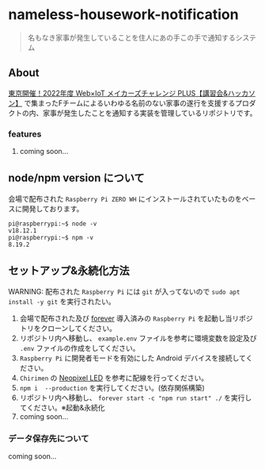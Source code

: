 # nameless-housework-notification

> 名もなき家事が発生していることを住人にあの手この手で通知するシステム

## About

[東京開催！2022年度 Web×IoT メイカーズチャレンジ PLUS【講習会&ハッカソン】](https://webiotmakers.connpass.com/event/268756/) で集まったFチームによるいわゆる名前のない家事の遂行を支援するプロダクトの内、家事が発生したことを通知する実装を管理しているリポジトリです。

### features

1. coming soon...

## node/npm version について

会場で配布された `Raspberry Pi ZERO WH` にインストールされていたものをベースに開発しております。

```
pi@raspberrypi:~$ node -v
v18.12.1
pi@raspberrypi:~$ npm -v
8.19.2
```

## セットアップ&永続化方法

WARNING: 配布された `Raspberry Pi` には `git` が入ってないので `sudo apt install -y git` を実行されたい。

1. 会場で配布された及び [forever](https://www.npmjs.com/package/forever) 導入済みの `Raspberry Pi` を起動し当リポジトリをクローンしてください。
2. リポジトリ内へ移動し、 `example.env` ファイルを参考に環境変数を設定及び `.env` ファイルの作成をしてください。
3. `Raspberry Pi` に開発者モードを有効にした Android デバイスを接続してください。
4. `Chirimen` の [Neopixel LED](https://tutorial.chirimen.org/pizero/esm-examples/neopixel-i2c/index.html) を参考に配線を行ってください。
5. `npm i  --production` を実行してください。(依存関係構築)
6. リポジトリ内へ移動し、 `forever start -c "npm run start" ./` を実行してください。※起動&永続化
7. coming soon...

### データ保存先について

coming soon...

